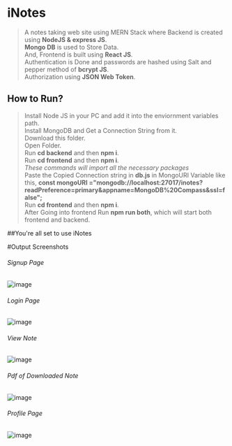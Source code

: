 # iNotes <br/>

>A notes taking web site using MERN Stack where Backend is created using **NodeJS & express JS**. <br/>
>**Mongo DB** is used to Store Data.<br/>
>And, Frontend is built using **React JS**.<br/>
>Authentication is Done and passwords are hashed using Salt and pepper method of **bcrypt JS**. <br/>
>Authorization using **JSON Web Token**.<br/>

## How to Run?

>Install Node JS in your PC and add it into the enviornment variables path. <br/>
>Install MongoDB and Get a Connection String from it. <br/>
>Download this folder. <br/>
>Open Folder. <br/>
>Run **cd backend** and then **npm i**. <br/>
>Run **cd frontend** and then **npm i**. <br/>
>*These commands will import all the necessary packages* <br/>
>Paste the Copied Connection string in **db.js** in MongoURI Variable like this, **const mongoURI ="mongodb://localhost:27017/inotes?readPreference=primary&appname=MongoDB%20Compass&ssl=false";** <br/>
>Run **cd frontend** and then **npm i**. <br/>
>After Going into frontend Run **npm run both**, which will start both frontend and backend. <br/>

##You're all set to use iNotes <br/>

#Output Screenshots <br/>
###### Signup Page
![image](https://user-images.githubusercontent.com/74672126/175499065-be7807b3-67f2-4fd6-8cec-85fad2679e89.png)

###### Login Page
![image](https://user-images.githubusercontent.com/74672126/175499157-a3056b9c-b8a7-4528-bf36-d967cbd0a9ac.png)

###### View Note
![image](https://user-images.githubusercontent.com/74672126/175499206-f1194702-ed70-47ef-8a2c-8b78957f664f.png)

###### Pdf of Downloaded Note
![image](https://user-images.githubusercontent.com/74672126/175499248-f34a9ad2-8fbe-4f8a-aacc-5f9214d4fe44.png)

###### Profile Page
![image](https://user-images.githubusercontent.com/74672126/175499287-030df71d-3e01-4ffd-a2d6-94709396ac8b.png)


